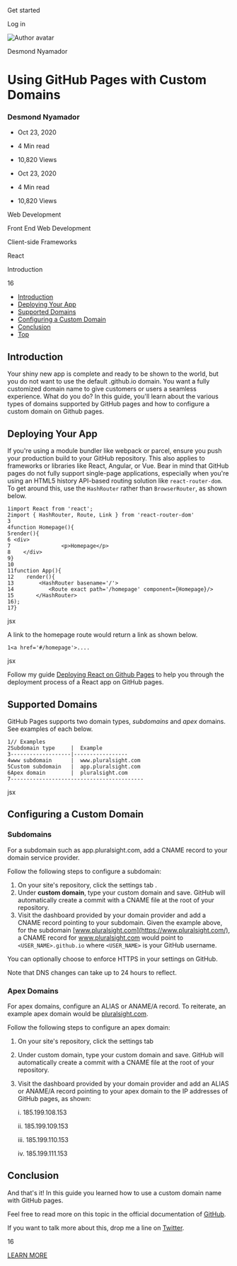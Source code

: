 <span data-css-15b13by="" aria-hidden="false">Get started</span>

<span data-css-15b13by="" aria-hidden="false">Log in</span>

<img src="../../pluralsight.imgix.net/author/lg/7fc26c97-d391-471d-819e-0695a0c8c46d.jpg" alt="Author avatar" class="jsx-3841407315" />

Desmond Nyamador

Using GitHub Pages with Custom Domains
======================================

### Desmond Nyamador

-   Oct 23, 2020
-   4 Min read
-   10,820 Views

-   Oct 23, 2020
-   <span class="jsx-3759398792" itemprop="timeRequired">4 Min</span> read
-   10,820 Views

<span class="jsx-3759398792"></span>

<span data-css-1997kh1="">Web Development</span>

<span class="jsx-3759398792"></span>

<span data-css-1997kh1="">Front End Web Development</span>

<span class="jsx-3759398792"></span>

<span data-css-1997kh1="">Client-side Frameworks</span>

<span class="jsx-3759398792"></span>

<span data-css-1997kh1="">React</span>

Introduction

16

-   <a href="#module-introduction" class="menu-link">Introduction</a>
-   <a href="#module-deployingyourapp" class="menu-link">Deploying Your App</a>
-   <a href="#module-supporteddomains" class="menu-link">Supported Domains</a>
-   <a href="#module-configuringacustomdomain" class="menu-link">Configuring a Custom Domain</a>
-   <a href="#module-conclusion" class="menu-link">Conclusion</a>
-   <a href="#top" class="menu-link">Top</a>

Introduction
------------

Your shiny new app is complete and ready to be shown to the world, but you do not want to use the default .github.io domain. You want a fully customized domain name to give customers or users a seamless experience. What do you do? In this guide, you'll learn about the various types of domains supported by GitHub pages and how to configure a custom domain on Github pages.

Deploying Your App
------------------

If you're using a module bundler like webpack or parcel, ensure you push your production build to your GitHub repository. This also applies to frameworks or libraries like React, Angular, or Vue. Bear in mind that GitHub pages do not fully support single-page applications, especially when you're using an HTML5 history API-based routing solution like <span class="jsx-3120878690">`react-router-dom`</span>. To get around this, use the <span class="jsx-3120878690">`HashRouter`</span> rather than <span class="jsx-3120878690">`BrowserRouter`</span>, as shown below.

    1import React from 'react';
    2import { HashRouter, Route, Link } from 'react-router-dom'
    3
    4function Homepage(){
    5render(){
    6 <div>
    7                <p>Homepage</p>
    8    </div>
    9}
    10
    11function App(){
    12    render(){
    13        <HashRouter basename='/'>
    14           <Route exact path='/homepage' component={Homepage}/>
    15       </HashRouter>
    16);
    17}

jsx

A link to the homepage route would return a link as shown below.

    1<a href='#/homepage'>....

jsx

Follow my guide [Deploying React on Github Pages](deploying-react-on-github-pages.html) to help you through the deployment process of a React app on GitHub pages.

Supported Domains
-----------------

GitHub Pages supports two domain types, *subdomains* and *apex* domains. See examples of each below.

    1// Examples
    2Subdomain type     |  Example
    3-------------------|-----------------
    4www subdomain      |  www.pluralsight.com
    5Custom subdomain   |  app.pluralsight.com
    6Apex domain        |  pluralsight.com
    7------------------------------------------

jsx

Configuring a Custom Domain
---------------------------

### Subdomains

For a subdomain such as app.pluralsight.com, add a CNAME record to your domain service provider.

Follow the following steps to configure a subdomain:

1.  On your site's repository, click the settings tab .
2.  Under **custom domain**, type your custom domain and save. GitHub will automatically create a commit with a CNAME file at the root of your repository.
3.  Visit the dashboard provided by your domain provider and add a CNAME record pointing to your subdomain. Given the example above, for the subdomain [www.pluralsight.com](https://www.pluralsight.com/), a CNAME record for www.pluralsight.com would point to <span class="jsx-3120878690">`<USER_NAME>.github.io`</span> where <span class="jsx-3120878690">`<USER_NAME>`</span> is your GitHub username.

You can optionally choose to enforce HTTPS in your settings on GitHub.

Note that DNS changes can take up to 24 hours to reflect.

### Apex Domains

For apex domains, configure an ALIAS or ANAME/A record. To reiterate, an example apex domain would be [pluralsight.com](https://pluralsight.com/).

Follow the following steps to configure an apex domain:

1.  On your site's repository, click the settings tab
2.  Under custom domain, type your custom domain and save. GitHub will automatically create a commit with a CNAME file at the root of your repository.
3.  Visit the dashboard provided by your domain provider and add an ALIAS or ANAME/A record pointing to your apex domain to the IP addresses of GitHub pages, as shown:

    i. 185.199.108.153

    ii. 185.199.109.153

    iii. 185.199.110.153

    iv. 185.199.111.153

Conclusion
----------

And that's it! In this guide you learned how to use a custom domain name with GitHub pages.

Feel free to read more on this topic in the official documentation of [GitHub](https://docs.github.com/en/free-pro-team@latest/github/working-with-github-pages/managing-a-custom-domain-for-your-github-pages-site).

If you want to talk more about this, drop me a line on [Twitter](https://twitter.com/DesmondNyamador).

16

[<span data-css-15b13by="" aria-hidden="false">LEARN MORE</span>](https://www.pluralsight.com/product/paths)
